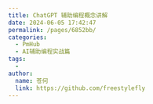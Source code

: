 ```yaml
---
title: ChatGPT 辅助编程概念讲解
date: 2024-06-05 17:42:47
permalink: /pages/6852bb/
categories:
  - PmHub
  - AI辅助编程实战篇
tags:
  - 
author: 
  name: 苍何
  link: https://github.com/freestylefly
---
```

